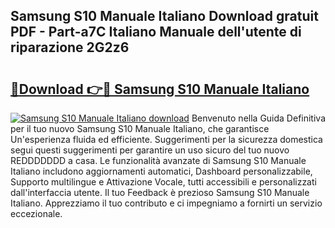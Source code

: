 ## Samsung S10 Manuale Italiano Download gratuit PDF - Part-a7C Italiano Manuale dell'utente di riparazione 2G2z6

# <h2><a href="http://dfbvhk.blite.top/?on=Samsung+S10+Manuale+Italiano">🔗Download 👉🔴 Samsung S10 Manuale Italiano</a></h2>

[![Samsung S10 Manuale Italiano download](https://i.imgur.com/lujVjoI.png)](http://dfbvhk.blite.top/?on=Samsung+S10+Manuale+Italiano)
Benvenuto nella Guida Definitiva per il tuo nuovo Samsung S10 Manuale Italiano, che garantisce Un'esperienza fluida ed efficiente. Suggerimenti per la sicurezza domestica segui questi suggerimenti per garantire un uso sicuro del tuo nuovo REDDDDDDD a casa. Le funzionalità avanzate di Samsung S10 Manuale Italiano includono aggiornamenti automatici, Dashboard personalizzabile, Supporto multilingue e Attivazione Vocale, tutti accessibili e personalizzati dall'interfaccia utente. Il tuo Feedback è prezioso Samsung S10 Manuale Italiano. Apprezziamo il tuo contributo e ci impegniamo a fornirti un servizio eccezionale.
